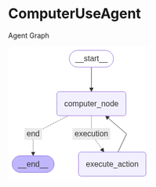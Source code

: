 # ComputerUseAgent

Agent Graph


![img](https://github.com/kirpalsingh225/ComputerUseAgent/blob/main/computer_agent_graph.png)
